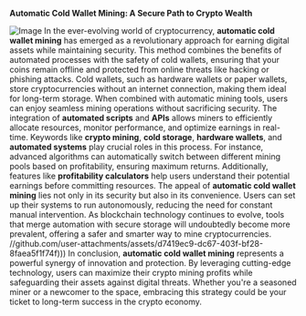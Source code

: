 **Automatic Cold Wallet Mining: A Secure Path to Crypto Wealth**

![Image](https://github.com/user-attachments/assets/d7419ec9-dc67-403f-bf28-8faea5f1f74f)
In the ever-evolving world of cryptocurrency, **automatic cold wallet mining** has emerged as a revolutionary approach for earning digital assets while maintaining security. This method combines the benefits of automated processes with the safety of cold wallets, ensuring that your coins remain offline and protected from online threats like hacking or phishing attacks. 
Cold wallets, such as hardware wallets or paper wallets, store cryptocurrencies without an internet connection, making them ideal for long-term storage. When combined with automatic mining tools, users can enjoy seamless mining operations without sacrificing security. The integration of **automated scripts** and **APIs** allows miners to efficiently allocate resources, monitor performance, and optimize earnings in real-time.
Keywords like **crypto mining**, **cold storage**, **hardware wallets**, and **automated systems** play crucial roles in this process. For instance, advanced algorithms can automatically switch between different mining pools based on profitability, ensuring maximum returns. Additionally, features like **profitability calculators** help users understand their potential earnings before committing resources.
The appeal of **automatic cold wallet mining** lies not only in its security but also in its convenience. Users can set up their systems to run autonomously, reducing the need for constant manual intervention. As blockchain technology continues to evolve, tools that merge automation with secure storage will undoubtedly become more prevalent, offering a safer and smarter way to mine cryptocurrencies.
 //github.com/user-attachments/assets/d7419ec9-dc67-403f-bf28-8faea5f1f74f)))
In conclusion, **automatic cold wallet mining** represents a powerful synergy of innovation and protection. By leveraging cutting-edge technology, users can maximize their crypto mining profits while safeguarding their assets against digital threats. Whether you're a seasoned miner or a newcomer to the space, embracing this strategy could be your ticket to long-term success in the crypto economy. 
